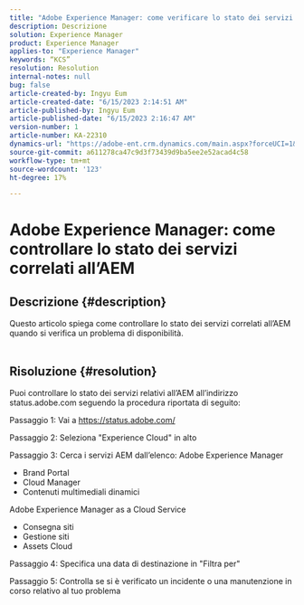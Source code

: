 ```yaml
---
title: "Adobe Experience Manager: come verificare lo stato dei servizi correlati all’AEM"
description: Descrizione
solution: Experience Manager
product: Experience Manager
applies-to: "Experience Manager"
keywords: “KCS”
resolution: Resolution
internal-notes: null
bug: false
article-created-by: Ingyu Eum
article-created-date: "6/15/2023 2:14:51 AM"
article-published-by: Ingyu Eum
article-published-date: "6/15/2023 2:16:47 AM"
version-number: 1
article-number: KA-22310
dynamics-url: "https://adobe-ent.crm.dynamics.com/main.aspx?forceUCI=1&pagetype=entityrecord&etn=knowledgearticle&id=45b17664-220b-ee11-8f6e-6045bd006b25"
source-git-commit: a611278ca47c9d3f73439d9ba5ee2e52acad4c58
workflow-type: tm+mt
source-wordcount: '123'
ht-degree: 17%

---
```


# Adobe Experience Manager: come controllare lo stato dei servizi correlati all’AEM

## Descrizione {#description}

Questo articolo spiega come controllare lo stato dei servizi correlati all’AEM quando si verifica un problema di disponibilità.
<br> 

## Risoluzione {#resolution}


Puoi controllare lo stato dei servizi relativi all’AEM all’indirizzo status.adobe.com seguendo la procedura riportata di seguito:

Passaggio 1: Vai a https://status.adobe.com/

Passaggio 2: Seleziona &quot;Experience Cloud&quot; in alto

Passaggio 3: Cerca i servizi AEM dall’elenco: Adobe Experience Manager
- Brand Portal    
- Cloud Manager    
- Contenuti multimediali dinamici

Adobe Experience Manager as a Cloud Service
- Consegna siti
- Gestione siti
- Assets Cloud

Passaggio 4: Specifica una data di destinazione in &quot;Filtra per&quot;

Passaggio 5: Controlla se si è verificato un incidente o una manutenzione in corso relativo al tuo problema
